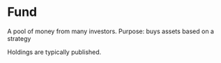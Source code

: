 # Fund

A pool of money from many investors. 
Purpose: buys assets based on a strategy

Holdings are typically published.